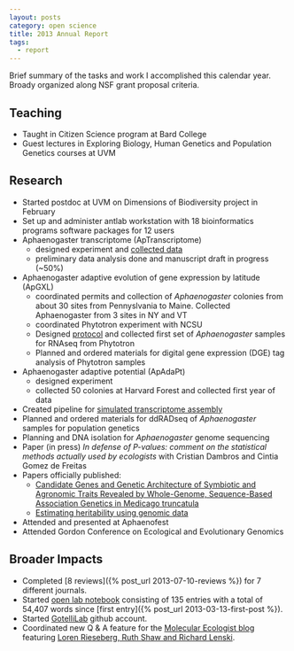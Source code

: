 ```yaml
---
layout: posts
category: open science
title: 2013 Annual Report
tags:
  - report
---
```


Brief summary of the tasks and work I accomplished this calendar year. Broady organized along NSF grant proposal criteria.

## Teaching

* Taught in Citizen Science program at Bard College
* Guest lectures in Exploring Biology, Human Genetics and Population Genetics courses at UVM

## Research

* Started postdoc at UVM on Dimensions of Biodiversity project in February 
* Set up and administer antlab workstation with 18 bioinformatics programs software packages for 12 users
* Aphaenogaster transcriptome (ApTranscriptome)
    - designed experiment and [collected data](http://johnstantongeddes.org/ecological%20genetics/2013/03/21/thursday.html)
    - preliminary data analysis done and manuscript draft in progress (~50%)
* Aphaenogaster adaptive evolution of gene expression by latitude (ApGXL)
    - coordinated permits and collection of *Aphaenogaster* colonies from about 30 sites from Pennyslvania to Maine. Collected Aphaenogaster from 3 sites in NY and VT
    - coordinated Phytotron experiment with NCSU
    - Designed [protocol](http://johnstantongeddes.org/apgxl/2013/09/04/ApGXL-heat-shock-protocol.html) and collected first set of *Aphaenogaster* samples for RNAseq from Phytotron 
    - Planned and ordered materials for digital gene expression (DGE) tag analysis of Phytotron samples
* Aphaenogaster adaptive potential (ApAdaPt)
    - designed experiment
    - collected 50 colonies at Harvard Forest and collected first year of data
* Created pipeline for [simulated transcriptome assembly](https://github.com/johnstantongeddes/sim-transcriptome)
* Planned and ordered materials for ddRADseq of *Aphaenogaster* samples for population genetics
* Planning and DNA isolation for *Aphaenogaster* genome sequencing
* Paper (in press) *In defense of P-values: comment on the statistical methods actually used by ecologists* with Cristian Dambros and Cintia Gomez de Freitas
* Papers officially published:
    - [Candidate Genes and Genetic Architecture of Symbiotic and Agronomic Traits Revealed by Whole-Genome, Sequence-Based Association Genetics in Medicago truncatula](http://www.plosone.org/article/info%3Adoi%2F10.1371%2Fjournal.pone.0065688)
    - [Estimating heritability using genomic data](http://onlinelibrary.wiley.com/doi/10.1111/2041-210X.12129/abstract)
* Attended and presented at Aphaenofest
* Attended Gordon Conference on Ecological and Evolutionary Genomics

## Broader Impacts

* Completed [8 reviews]({% post_url 2013-07-10-reviews %}) for 7 different journals.
* Started [open lab notebook](http://johnstantongeddes.org/labnotebook.html) consisting of 135 entries with a total of 54,407 words since [first entry]({% post_url 2013-03-13-first-post %}).
* Started [GotelliLab](https://github.com/GotelliLab) github account.
* Coordinated new Q & A feature for the [Molecular Ecologist blog](http://www.molecularecologist.com/) featuring [Loren Rieseberg, Ruth Shaw and Richard Lenski](http://www.molecularecologist.com/author/johnstantongeddes/).

